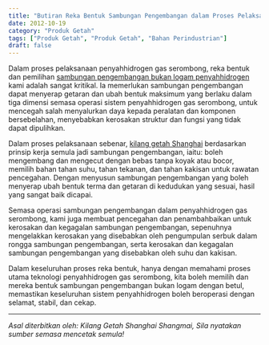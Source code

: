 ```yaml
---
title: "Butiran Reka Bentuk Sambungan Pengembangan dalam Proses Pelaksanaan Penyahhidrogen Gas Serombong"
date: 2012-10-19
category: "Produk Getah"
tags: ["Produk Getah", "Produk Getah", "Bahan Perindustrian"]
draft: false
---
```


Dalam proses pelaksanaan penyahhidrogen gas serombong, reka bentuk dan pemilihan [sambungan pengembangan bukan logam penyahhidrogen](http://www.smpolymer.com/xiangjiaozhipin/132/) kami adalah sangat kritikal. Ia memerlukan sambungan pengembangan dapat menyerap getaran dan ubah bentuk maksimum yang berlaku dalam tiga dimensi semasa operasi sistem penyahhidrogen gas serombong, untuk mencegah salah menyalurkan daya kepada peralatan dan komponen bersebelahan, menyebabkan kerosakan struktur dan fungsi yang tidak dapat dipulihkan.

Dalam proses pelaksanaan sebenar, [kilang getah Shanghai](http://www.smpolymer.com/) berdasarkan prinsip kerja semula jadi sambungan pengembangan, iaitu: boleh mengembang dan mengecut dengan bebas tanpa koyak atau bocor, memilih bahan tahan suhu, tahan tekanan, dan tahan kakisan untuk rawatan pencegahan. Dengan menyusun sambungan pengembangan yang boleh menyerap ubah bentuk terma dan getaran di kedudukan yang sesuai, hasil yang sangat baik dicapai.

Semasa operasi sambungan pengembangan dalam penyahhidrogen gas serombong, kami juga membuat pencegahan dan penambahbaikan untuk kerosakan dan kegagalan sambungan pengembangan, sepenuhnya mengelakkan kerosakan yang disebabkan oleh pengumpulan serbuk dalam rongga sambungan pengembangan, serta kerosakan dan kegagalan sambungan pengembangan yang disebabkan oleh suhu dan kakisan.

Dalam keseluruhan proses reka bentuk, hanya dengan memahami proses utama teknologi penyahhidrogen gas serombong, kita boleh memilih dan mereka bentuk sambungan pengembangan bukan logam dengan betul, memastikan keseluruhan sistem penyahhidrogen boleh beroperasi dengan selamat, stabil, dan cekap.

---

*Asal diterbitkan oleh: Kilang Getah Shanghai Shangmai, Sila nyatakan sumber semasa mencetak semula!*
